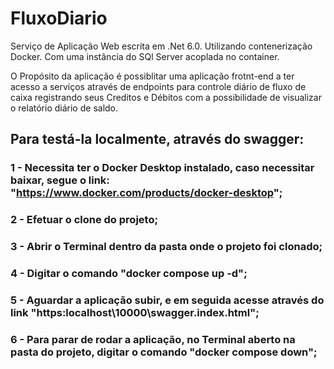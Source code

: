 # FluxoDiario

Serviço de Aplicação Web escrita em .Net 6.0.
Utilizando contenerização Docker.
Com uma instância do SQl Server acoplada no container.

O Propósito da aplicação é possiblitar uma aplicação frotnt-end a ter acesso a serviços através de endpoints para controle diário de fluxo de caixa registrando seus Creditos e Débitos com a possibilidade de visualizar o relatório diário de saldo.

## Para testá-la localmente, através do swagger:

### 1 - Necessita ter o Docker Desktop instalado, caso necessitar baixar, segue o link: "https://www.docker.com/products/docker-desktop";
### 2 - Efetuar o clone do projeto;
### 3 - Abrir o Terminal dentro da pasta onde o projeto foi clonado;
### 4 - Digitar o comando "docker compose up -d";
### 5 - Aguardar a aplicação subir, e em seguida acesse através do link "https:localhost\10000\swagger.index.html";
### 6 - Para parar de rodar a aplicação, no Terminal aberto na pasta do projeto, digitar o comando "docker compose down";
